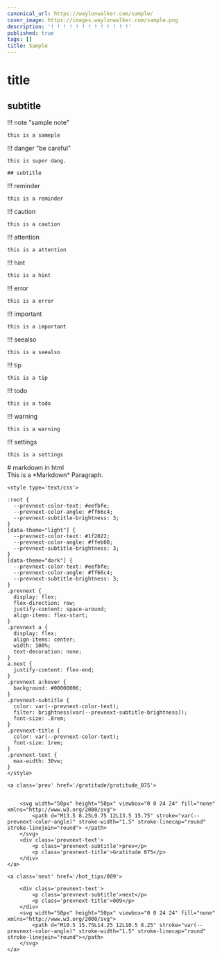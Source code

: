 ```yaml
---
canonical_url: https://waylonwalker.com/sample/
cover_image: https://images.waylonwalker.com/sample.png
description: '! ! ! ! ! ! ! ! ! ! ! ! !'
published: true
tags: []
title: Sample
---
```


# title

## subtitle

!!! note "sample note"

    this is a sameple

!!! danger "be careful"

    this is super dang.

    ## subtitle

!!! reminder

    this is a reminder

!!! caution

    this is a caution

!!! attention

    this is a attention

!!! hint

    this is a hint

!!! error

    this is a error

!!! important

    this is a important

!!! seealso

    this is a seealso

!!! tip

    this is a tip

!!! todo

    this is a todo

!!! warning

    this is a warning

!!! settings

    this is a settings

<div>
# markdown in html
</div>

<div markdown="1">
This is a *Markdown* Paragraph.
</div>
<div class='prevnext'>

    <style type='text/css'>

    :root {
      --prevnext-color-text: #eefbfe;
      --prevnext-color-angle: #ff66c4;
      --prevnext-subtitle-brightness: 3;
    }
    [data-theme="light"] {
      --prevnext-color-text: #1f2022;
      --prevnext-color-angle: #ffeb00;
      --prevnext-subtitle-brightness: 3;
    }
    [data-theme="dark"] {
      --prevnext-color-text: #eefbfe;
      --prevnext-color-angle: #ff66c4;
      --prevnext-subtitle-brightness: 3;
    }
    .prevnext {
      display: flex;
      flex-direction: row;
      justify-content: space-around;
      align-items: flex-start;
    }
    .prevnext a {
      display: flex;
      align-items: center;
      width: 100%;
      text-decoration: none;
    }
    a.next {
      justify-content: flex-end;
    }
    .prevnext a:hover {
      background: #00000006;
    }
    .prevnext-subtitle {
      color: var(--prevnext-color-text);
      filter: brightness(var(--prevnext-subtitle-brightness));
      font-size: .8rem;
    }
    .prevnext-title {
      color: var(--prevnext-color-text);
      font-size: 1rem;
    }
    .prevnext-text {
      max-width: 30vw;
    }
    </style>
    
    <a class='prev' href='/gratitude/gratitude_075'>
    

        <svg width="50px" height="50px" viewbox="0 0 24 24" fill="none" xmlns="http://www.w3.org/2000/svg">
            <path d="M13.5 8.25L9.75 12L13.5 15.75" stroke="var(--prevnext-color-angle)" stroke-width="1.5" stroke-linecap="round" stroke-linejoin="round"> </path>
        </svg>
        <div class='prevnext-text'>
            <p class='prevnext-subtitle'>prev</p>
            <p class='prevnext-title'>Gratitude 075</p>
        </div>
    </a>
    
    <a class='next' href='/hot_tips/009'>
    
        <div class='prevnext-text'>
            <p class='prevnext-subtitle'>next</p>
            <p class='prevnext-title'>009</p>
        </div>
        <svg width="50px" height="50px" viewbox="0 0 24 24" fill="none" xmlns="http://www.w3.org/2000/svg">
            <path d="M10.5 15.75L14.25 12L10.5 8.25" stroke="var(--prevnext-color-angle)" stroke-width="1.5" stroke-linecap="round" stroke-linejoin="round"></path>
        </svg>
    </a>
  </div>